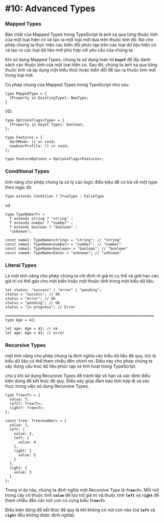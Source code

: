 # #10: Advanced Types

### Mapped Types

Bản chất của Mapped Types trong TypeScript là ánh xạ qua từng thuộc tính của một loại hiện có và tạo ra một loại mới dựa trên thuộc tính đó. Nó cho phép chúng ta thực hiện các biến đổi phức tạp trên các loại dữ liệu hiện có và tạo ra các loại dữ liệu mới phù hợp với yêu cầu của chúng ta.

Khi sử dụng Mapped Types, chúng ta sử dụng toán tử **`keyof`** để lấy danh sách các thuộc tính của một loại hiện có. Sau đó, chúng ta ánh xạ qua từng thuộc tính và áp dụng một biểu thức hoặc biến đổi để tạo ra thuộc tính mới trong loại mới.

Cú pháp chung của Mapped Types trong TypeScript như sau:

```tsx
type MappedType = {
  [Property in ExistingType]: NewType;
}
```

VD:

```tsx
type OptionsFlags<Type> = {
  [Property in keyof Type]: boolean;
};

type Features = {
  darkMode: () => void;
  newUserProfile: () => void;
};
 
type FeatureOptions = OptionsFlags<Features>;
```

### ****Conditional Types****

tính năng cho phép chúng ta xử lý các logic điều kiệu để có trả về một type theo logic đó

```tsx
Type extends Condition ? TrueType : FalseType
```

vd

```tsx
type TypeName<T> =
  T extends string ? "string" :
  T extends number ? "number" :
  T extends boolean ? "boolean" :
  "unknown";

const name1: TypeName<string> = "string"; // "string"
const name2: TypeName<number> = "number"; // "number"
const name3: TypeName<boolean> = "boolean"; // "boolean"
const name4: TypeName<Date> = "unknown"; // "unknown"
```

### Literal Types

Là một tính năng cho phép chúng ta chỉ định rõ giá trị cụ thể và giới hạn các giá trị có thể gán cho một biến hoặc một thuộc tính trong một kiểu dữ liệu.

```tsx
let status: "success" | "error" | "pending";
status = "success"; // Ok
status = "error"; // Ok
status = "pending"; // Ok
status = "in progress"; // Error

====================================================================
type Age = 42;

let age: Age = 42; // ok
let age: Age = 43; // error
```

### ****Recursive Types****

một tính năng cho phép chúng ta định nghĩa các kiểu dữ liệu đệ quy, tức là kiểu dữ liệu có thể tham chiếu đến chính nó. Điều này cho phép chúng ta xây dựng cấu trúc dữ liệu phức tạp và linh hoạt trong TypeScript.

chú ý khi sử dụng Recursive Types để tránh lặp vô hạn và xác định điều kiện dừng để kết thúc đệ quy. Điều này giúp đảm bảo tính hợp lệ và xác thực trong việc sử dụng Recursive Types.

```tsx
type Tree<T> = {
  value: T;
  left?: Tree<T>;
  right?: Tree<T>;
};

const tree: Tree<number> = {
  value: 1,
  left: {
    value: 2,
    left: {
      value: 4
    },
    right: {
      value: 5
    }
  },
  right: {
    value: 3
  }
};
```

Trong ví dụ này, chúng ta định nghĩa một Recursive Type là **`Tree<T>`**. Mỗi nút trong cây có thuộc tính **`value`** để lưu trữ giá trị và thuộc tính **`left`** và **`right`** để tham chiếu đến các nút con có cùng kiểu **`Tree<T>`**.

Điều kiện dừng để kết thúc đệ quy là khi không có nút con nào (cả **`left`** và **`right`** đều không được định nghĩa).